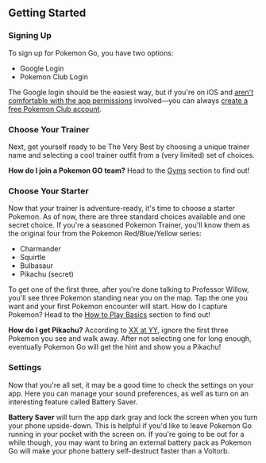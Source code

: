 ## Getting Started

### Signing Up

To sign up for Pokemon Go, you have two options:
* Google Login
* Pokemon Club Login

The Google login should be the easiest way, but if you're on iOS and [aren't comfortable with the app permissions](http://arstechnica.com/gaming/2016/07/pokemon-go-on-ios-gets-full-access-to-your-google-account/) involved—you can always [create a free Pokemon Club account]().

### Choose Your Trainer

Next, get yourself ready to be The Very Best by choosing a unique trainer name and selecting a cool trainer outfit from a (very limited) set of choices.

**How do I join a Pokemon GO team?** Head to the [Gyms]() section to find out!

### Choose Your Starter

Now that your trainer is adventure-ready, it's time to choose a starter Pokemon. As of now, there are three standard choices available and one secret choice. If you're a seasoned Pokemon Trainer, you'll know them as the original four from the Pokemon Red/Blue/Yellow series:
* Charmander
* Squirtle
* Bulbasaur
* Pikachu (secret)

To get one of the first three, after you're done talking to Professor Willow, you'll see three Pokemon standing near you on the map. Tap the one you want and your first Pokemon encounter will start. How do I capture Pokemon? Head to the [How to Play Basics]() section to find out!

**How do I get Pikachu?** According to [XX at YY](), ignore the first three Pokemon you see and walk away. After not selecting one for long enough, eventually Pokemon Go will get the hint and show you a Pikachu!

### Settings

Now that you're all set, it may be a good time to check the settings on your app. Here you can manage your sound preferences, as well as turn on an interesting feature called Battery Saver.

**Battery Saver** will turn the app dark gray and lock the screen when you turn your phone upside-down. This is helpful if you'd like to leave Pokemon Go running in your pocket with the screen on. If you're going to be out for a while though, you may want to bring an external battery pack as Pokemon Go will make your phone battery self-destruct faster than a Voltorb.
